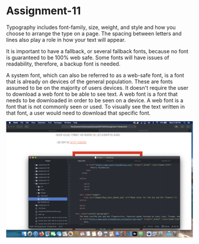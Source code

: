 # Assignment-11

Typography includes font-family, size, weight, and style and how you choose to arrange the type on a page. The spacing between letters and lines also play a role in how your text will appear.

It is important to have a fallback, or several fallback fonts, because no font is guaranteed to be 100% web safe. Some fonts will have issues of readability, therefore, a backup font is needed.

A system font, which can also be referred to as a web-safe font, is a font that is already on devices of the general population. These are fonts assumed to be on the majority of users devices. It doesn't require the user to download a web font to be able to see text. A web font is a font that needs to be downloaded in order to be seen on a device. A web font is a font that is not commonly seen or used. To visually see the text written in that font, a user would need to download that specific font.


![ScreenShot](./images/screenshot11.png)
